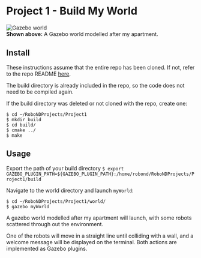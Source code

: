 # Project 1 - Build My World

![Gazebo world](/image/myapartment.png?raw=true)  
**Shown above:** A Gazebo world modelled after my apartment.

## Install
These instructions assume that the entire repo has been cloned. If not, refer to the repo README [here](https://github.com/SagarSaxena/Robotics-Nano-Degree/blob/master/README.md).

The build directory is already included in the repo, so the code does not need to be compiled again.

If the build directory was deleted or not cloned with the repo, create one:
```
$ cd ~/RoboNDProjects/Project1
$ mkdir build
$ cd build/
$ cmake ../
$ make
```

## Usage

Export the path of your build directory
`$ export GAZEBO_PLUGIN_PATH=${GAZEBO_PLUGIN_PATH}:/home/robond/RoboNDProjects/Project1/build`

Navigate to the world directory and launch `myWorld`:
```
$ cd ~/RoboNDProjects/Project1/world/
$ gazebo myWorld
```
A gazebo world modelled after my apartment will launch, with some robots scattered through out the environment.

One of the robots will move in a straight line until colliding with a wall, and a welcome message will be displayed on the terminal. Both actions are implemented as Gazebo plugins.

